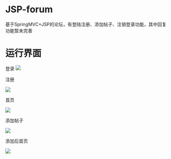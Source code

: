 # JSP-forum
基于SpringMVC+JSP的论坛，有登陆注册、添加帖子、注销登录功能，其中回复功能暂未完善

# 运行界面

登录
<img src="https://i.loli.net/2021/06/19/lxAQpsUfw8CaIYJ.png"/>

注册

![](https://gitee.com/moshaoyu/PicGo_img/raw/master/images/Web%E6%B3%A8%E5%86%8C%20.png)

首页

![](https://gitee.com/moshaoyu/PicGo_img/raw/master/images/Web%E9%A6%96%E9%A1%B5%20.png)

添加帖子

<img src="https://i.loli.net/2021/06/19/R9aMxVWtzjO8sHh.png"/>

添加后首页

<img src="https://gitee.com/moshaoyu/PicGo_img/raw/master/images/Web%E9%A6%96%E9%A1%B52.png"/>
